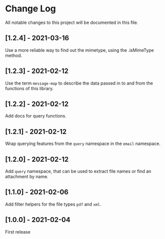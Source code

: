 # Change Log
All notable changes to this project will be documented in this file. 

## [1.2.4] - 2021-03-16
Use a more reliable way to find out the mimetype, using the .isMimeType method.

## [1.2.3] - 2021-02-12
Use the term `message-map` to describe the data passed in to and from the functions of this library.

## [1.2.2] - 2021-02-12
Add docs for query functions.

## [1.2.1] - 2021-02-12
Wrap querying features from the `query` namespace in the `email` namespace.

## [1.2.0] - 2021-02-12
Add `query` namespace, that can be used to extract file names or find an attachment by name.

## [1.1.0] - 2021-02-06
Add filter helpers for the file types `pdf` and `xml`.

## [1.0.0] - 2021-02-04
First release
